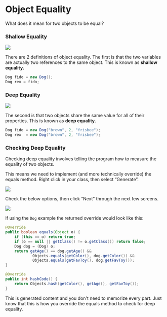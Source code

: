 # Object Equality

What does it mean for two objects to be equal? 

### Shallow Equality

![](../../../.gitbook/assets/image%20%2847%29.png)

There are 2 definitions of object equality. The first is that the two variables are actually two references to the same object. This is known as **shallow equality.**

```java
Dog fido = new Dog();
Dog rex = fido;
```

### **Deep Equality**

![](../../../.gitbook/assets/image%20%281%29.png)

The second is that two objects share the same value for all of their properties. This is known as **deep equality.** 

```java
Dog fido = new Dog("brown", 2, "frisbee");
Dog rex  = new Dog("brown", 2, "frisbee");
```

### **Checking Deep Equality**

Checking deep equality involves telling the program how to measure the equality of two objects. 

This means we need to implement \(and more technically override\) the equals method. Right click in your class, then select “Generate”.

![](../../../.gitbook/assets/image%20%2840%29.png)

Check the below options, then click “Next” through the next few screens.

![](../../../.gitbook/assets/image%20%28104%29.png)

If using the `Dog` example the returned override would look like this:

```java
@Override
public boolean equals(Object o) {
    if (this == o) return true;
    if (o == null || getClass() != o.getClass()) return false;
    Dog dog = (Dog) o;
    return getAge() == dog.getAge() &&
            Objects.equals(getColor(), dog.getColor()) &&
            Objects.equals(getFavToy(), dog.getFavToy());
}

@Override
public int hashCode() {
    return Objects.hash(getColor(), getAge(), getFavToy());
}
```

This is generated content and you don't need to memorize every part. Just know that this is how you override the equals method to check for deep equality.

